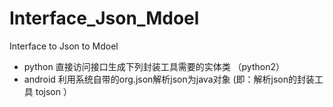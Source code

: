 # Interface_Json_Mdoel
Interface to Json to Mdoel

* python  直接访问接口生成下列封装工具需要的实体类  （python2）
* android 利用系统自带的org.json解析json为java对象  (即：解析json的封装工具 tojson ）